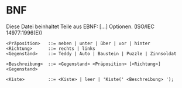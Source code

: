 # BNF

Diese Datei beinhaltet Teile aus EBNF: [...] Optionen. (ISO/IEC 14977:1996(E))

~~~
<Präposition>   ::= neben | unter | über | vor | hinter
<Richtung>      ::= rechts | links
<Gegenstand>    ::= Teddy | Auto | Baustein | Puzzle | Zinnsoldat

<Beschreibung>  ::= <Gegenstand> <Präposition> [<Richtung>] <Gegenstand>

<Kiste>         ::= <Kiste> | leer | 'Kiste(' <Beschreibung> ');
~~~